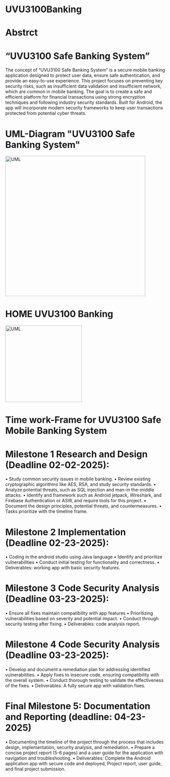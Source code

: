 # UVU3100Banking

# Abstrct
# “UVU3100 Safe Banking System”
The concept of “UVU3100 Safe Banking System” is a secure mobile banking application designed to protect user data, ensure safe authentication, and provide an easy-to-use experience. This project focuses on preventing key security risks, such as insufficient data validation and insufficient network, which are common in mobile banking.
The goal is to create a safe and efficient platform for financial transactions using strong encryption techniques and following industry security standards. Built for Android, the app will incorporate modern security frameworks to keep user transactions protected from potential cyber threats.

# UML-Diagram "UVU3100 Safe Banking System"

<img width="441" alt="UML" src="https://github.com/user-attachments/assets/ee375ec8-678f-407f-825c-5083330217cb" />

# HOME UVU3100 Banking
<img width ="241" alt ="UML" src="https://github.com/user-attachments/assets/39b5b558-9445-42ce-a1bb-1ef10bacffcb"/>

# Time work-Frame for UVU3100 Safe Mobile Banking System

# Milestone 1 Research and Design (Deadline 02-02-2025):
•	Study common security issues in mobile banking.
•	Review existing cryptographic algorithms like AES, RSA, and study security standards.
•	Analyze potential threats, such as SQL injection and man-in the-middle attacks.
•	Identify and framework such as Android jetpack, Wireshark, and Firebase Authentication or ASW, and require tools for this project.
•	Document the design principles, potential threats, and countermeasures.
•	Tasks prioritize with the timeline frame.

# Milestone 2 Implementation (Deadline 02-23-2025):
•	Coding in the android studio using Java language
•	Identify and prioritize vulnerabilities
•	Conduct initial testing for functionality and correctness.
•	Deliverables: working app with basic security features.

# Milestone 3 Code Security Analysis (Deadline 03-23-2025):
•	Ensure all fixes maintain compatibility with app features
•	Prioritizing vulnerabilities based on severity and potential impact.
•	Conduct through security testing after fixing.
•	Deliverables: code analysis report.

# Milestone 4 Code Security Analysis (Deadline 03-23-2025):
•	Develop and document a remediation plan for addressing identified vulnerabilities.
•	Apply fixes to insecure code, ensuring compatibility with the overall system.
•	Conduct thorough testing to validate the effectiveness of the fixes.
•	Deliverables: A fully secure app with validation fixes.

# Final Milestone 5: Documentation and Reporting (deadline: 04-23-2025)
•	Documenting the timeline of the project through the process that includes design, implementation, security analysis, and remediation.
•	Prepare a concise project report (5-6 pages) and a user guide for the application with navigation and troubleshooting.
•	Deliverables: Complete the Android application app with secure code and deployed, Project report, user guide, and final project submission.




